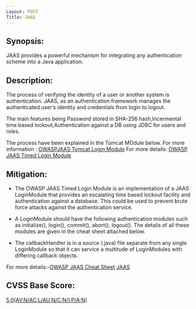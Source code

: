 ```yaml
---
Layout: POST
Title: JAAS
---
```


Synopsis:
-----------------
JAAS provides a powerful mechanism for integrating any authentication scheme into a Java application.


Description:
------------------
The process of verifying the identity of a user or another system is authentication. JAAS, as an authentication framework manages the authenticated user’s identity and credentials from login to logout.

The main features being Password stored in SHA-256 hash,Incermental time based lockout,Authentication against a DB using JDBC for users and roles. 

The process have been explained in the Tomcat MOdule below.
For more information : [OWASPJAAS Tomcat Login Module](https://www.owasp.org/index.php/JAAS_Tomcat_Login_Module)
For more details: [OWASP JAAS Timed Login Module](https://www.owasp.org/index.php/JAAS_Timed_Login_Module) 

Mitigation:
-----------------
- The OWASP JAAS Timed Login Module is an implementation of a JAAS LoginModule that provides an escalating time based lockout facility and authentication against a database. This could be used to prevent brute force attacks against the authentication service.

- A LoginModule should have the following authentication modules such as initialize(), login(), commit(), abort(), logout(). The details of all these modules are given in the cheat sheet attached below.

- The callbackHandler is in a source (.java) file separate from any single LoginModule so that it can service a multitude of LoginModules with differing callback objects.


For more details:-[OWASP JAAS Cheat Sheet](https://www.owasp.org/index.php/JAAS_Cheat_Sheet) 
[JAAS](http://jaasbook.com/)


CVSS Base Score:
----------------------------
[5.0(AV:N/AC:L/AU:N/C:N/I:P/A:N)](http://nvd.nist.gov/cvss.cfm?vector=%28AV:N/AC:L/AU:N/C:N/I:P/A:N%29&version=2.0)

